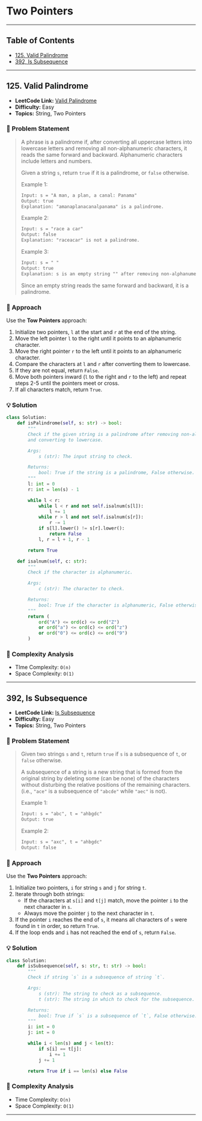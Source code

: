 # Two Pointers

---

## Table of Contents

- [125. Valid Palindrome](#125-valid-palindrome)
- [392, Is Subsequence](#392-is-subsequence)

---

## 125. Valid Palindrome

- **LeetCode Link:** [Valid Palindrome](https://leetcode.com/problems/valid-palindrome/)
- **Difficulty:** Easy
- **Topics:** String, Two Pointers

### 🧠 Problem Statement

> A phrase is a palindrome if, after converting all uppercase letters into lowercase letters and removing all non-alphanumeric characters, it reads the same forward and backward. Alphanumeric characters include letters and numbers.
>
> Given a string `s`, return `true` if it is a palindrome, or `false` otherwise.
>
> Example 1:
>
> ```txt
> Input: s = "A man, a plan, a canal: Panama"
> Output: true
> Explanation: "amanaplanacanalpanama" is a palindrome.
> ```
>
> Example 2:
>
> ```txt
> Input: s = "race a car"
> Output: false
> Explanation: "raceacar" is not a palindrome.
> ```
>
> Example 3:
>
> ```txt
> Input: s = " "
> Output: true
> Explanation: s is an empty string "" after removing non-alphanumeric characters.
> ```
>
> Since an empty string reads the same forward and backward, it is a palindrome.

### 🧩 Approach

Use the **Tow Pointers** approach:

1. Initialize two pointers, `l` at the start and `r` at the end of the string.
2. Move the left pointer `l` to the right until it points to an alphanumeric character.
3. Move the right pointer `r` to the left until it points to an alphanumeric character.
4. Compare the characters at `l` and `r` after converting them to lowercase.
5. If they are not equal, return `False`.
6. Move both pointers inward (`l` to the right and `r` to the left) and repeat steps 2-5 until the pointers meet or cross.
7. If all characters match, return `True`.

### 💡 Solution

```python
class Solution:
    def isPalindrome(self, s: str) -> bool:
        """
        Check if the given string is a palindrome after removing non-alphanumeric characters
        and converting to lowercase.

        Args:
            s (str): The input string to check.

        Returns:
            bool: True if the string is a palindrome, False otherwise.
        """
        l: int = 0
        r: int = len(s) - 1

        while l < r:
            while l < r and not self.isalnum(s[l]):
                l += 1
            while r > l and not self.isalnum(s[r]):
                r -= 1
            if s[l].lower() != s[r].lower():
                return False
            l, r = l + 1, r - 1

        return True

    def isalnum(self, c: str):
        """
        Check if the character is alphanumeric.

        Args:
            c (str): The character to check.

        Returns:
            bool: True if the character is alphanumeric, False otherwise.
        """
        return (
            ord("A") <= ord(c) <= ord("Z")
            or ord("a") <= ord(c) <= ord("z")
            or ord("0") <= ord(c) <= ord("9")
        )
```

### 🧮 Complexity Analysis

- TIme Complexity: `O(n)`
- Space Complexity: `O(1)`

---

## 392, Is Subsequence

- **LeetCode Link:** [Is Subsequence](https://leetcode.com/problems/is-subsequence/)
- **Difficulty:** Easy
- **Topics:** String, Two Pointers

### 🧠 Problem Statement

> Given two strings `s` and `t`, return `true` if `s` is a subsequence of `t`, or `false` otherwise.
>
> A subsequence of a string is a new string that is formed from the original string by deleting some (can be none) of the characters without disturbing the relative positions of the remaining characters. (i.e., `"ace"` is a subsequence of `"abcde"` while `"aec"` is not).
>
> Example 1:
>
> ```txt
> Input: s = "abc", t = "ahbgdc"
> Output: true
> ```
>
> Example 2:
>
> ```txt
> Input: s = "axc", t = "ahbgdc"
> Output: false
> ```

### 🧩 Approach

Use the **Two Pointers** approach:

1. Initialize two pointers, `i` for string `s` and `j` for string `t`.
2. Iterate through both strings:
   - If the characters at `s[i]` and `t[j]` match, move the pointer `i` to the next character in `s`.
   - Always move the pointer `j` to the next character in `t`.
3. If the pointer `i` reaches the end of `s`, it means all characters of `s` were found in `t` in order, so return `True`.
4. If the loop ends and `i` has not reached the end of `s`, return `False`.

### 💡 Solution

```python
class Solution:
    def isSubsequence(self, s: str, t: str) -> bool:
        """
        Check if string `s` is a subsequence of string `t`.

        Args:
            s (str): The string to check as a subsequence.
            t (str): The string in which to check for the subsequence.

        Returns:
            bool: True if `s` is a subsequence of `t`, False otherwise.
        """
        i: int = 0
        j: int = 0

        while i < len(s) and j < len(t):
            if s[i] == t[j]:
                i += 1
            j += 1

        return True if i == len(s) else False
```

### 🧮 Complexity Analysis

- Time Complexity: `O(n)`
- Space Complexity: `O(1)`

---
